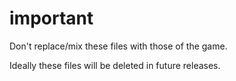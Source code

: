 # important
Don't replace/mix these files with those of the game.

Ideally these files will be deleted in future releases.

